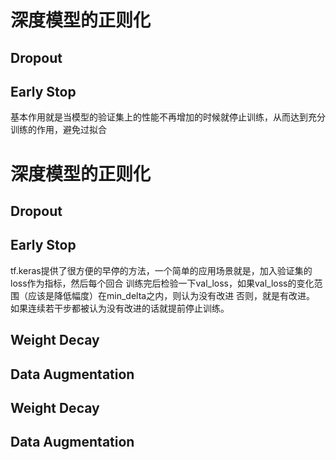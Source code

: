 # 深度模型的正则化

## Dropout

## Early Stop
基本作用就是当模型的验证集上的性能不再增加的时候就停止训练，从而达到充分训练的作用，避免过拟合

# 深度模型的正则化

## Dropout

## Early Stop
tf.keras提供了很方便的早停的方法，一个简单的应用场景就是，加入验证集的loss作为指标，然后每个回合
训练完后检验一下val_loss，如果val_loss的变化范围（应该是降低幅度）在min_delta之内，则认为没有改进
否则，就是有改进。 如果连续若干步都被认为没有改进的话就提前停止训练。

## Weight Decay

## Data Augmentation

## Weight Decay

## Data Augmentation
